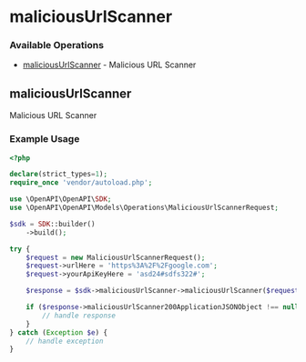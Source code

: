 # maliciousUrlScanner

### Available Operations

* [maliciousUrlScanner](#maliciousurlscanner) - Malicious URL Scanner

## maliciousUrlScanner

Malicious URL Scanner

### Example Usage

```php
<?php

declare(strict_types=1);
require_once 'vendor/autoload.php';

use \OpenAPI\OpenAPI\SDK;
use \OpenAPI\OpenAPI\Models\Operations\MaliciousUrlScannerRequest;

$sdk = SDK::builder()
    ->build();

try {
    $request = new MaliciousUrlScannerRequest();
    $request->urlHere = 'https%3A%2F%2Fgoogle.com';
    $request->yourApiKeyHere = 'asd24#sdfs322#';

    $response = $sdk->maliciousUrlScanner->maliciousUrlScanner($request);

    if ($response->maliciousUrlScanner200ApplicationJSONObject !== null) {
        // handle response
    }
} catch (Exception $e) {
    // handle exception
}
```
